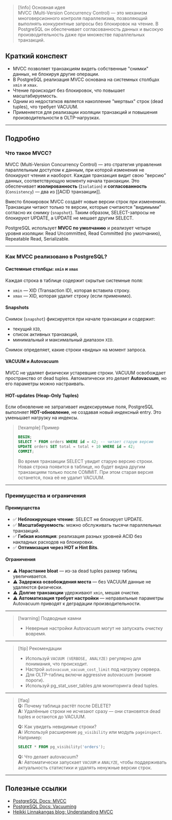 > [!info] Основная идея  
> MVCC (Multi-Version Concurrency Control) — это механизм многоверсионного контроля параллелизма, позволяющий выполнять конкурентные запросы без блокировок на чтение. В PostgreSQL он обеспечивает согласованность данных и высокую производительность даже при множестве параллельных транзакций.

## Краткий конспект

* MVCC позволяет транзакциям видеть собственные "снимки" данных, не блокируя другие операции.
* В PostgreSQL реализация MVCC основана на системных столбцах `xmin` и `xmax`.
* Чтение происходит без блокировок, что повышает масштабируемость.
* Одним из недостатков является накопление "мертвых" строк (dead tuples), что требует VACUUM.
* Применяется для реализации изоляции транзакций и повышения производительности в OLTP-нагрузках.

---

## Подробно

### Что такое MVCC?

MVCC (Multi-Version Concurrency Control) — это стратегия управления параллельным доступом к данным, при которой изменения не блокируют чтения и наоборот. Каждая транзакция видит свою "версию" данных, соответствующую моменту начала транзакции. Это обеспечивает **изолированность** (`Isolation`) и **согласованность** (`Consistency`) — два из [[ACID транзакции]].

Вместо блокировок MVCC создаёт новые версии строк при изменениях. Транзакции читают только те версии, которые считаются "видимыми" согласно их снимку (`snapshot`). Таким образом, SELECT-запросы не блокируют UPDATE, а UPDATE не мешает другим SELECT.

PostgreSQL использует **MVCC по умолчанию** и реализует четыре уровня изоляции: Read Uncommitted, Read Committed (по умолчанию), Repeatable Read, Serializable.

---

### Как MVCC реализовано в PostgreSQL?

#### Системные столбцы: `xmin` и `xmax`

Каждая строка в таблице содержит скрытые системные поля:

- `xmin` — XID (Transaction ID), которая вставила строку.
- `xmax` — XID, которая удалит строку (если применимо).

#### Snapshots

Снимок (`snapshot`) фиксируется при начале транзакции и содержит:

- текущий `XID`,
- список активных транзакций,
- минимальный и максимальный диапазон `XID`.

Снимок определяет, какие строки «видны» на момент запроса.

#### VACUUM и Autovacuum

MVCC не удаляет физически устаревшие строки. VACUUM освобождает пространство от dead tuples. Автоматически это делает **Autovacuum**, но его параметры можно настраивать.

#### HOT-updates (Heap-Only Tuples)

Если обновление не затрагивает индексируемые поля, PostgreSQL выполняет **HOT-обновление**, не создавая новый индексный entry. Это уменьшает нагрузку на индексы.

> [!example] Пример  
> ```sql
> BEGIN;
> SELECT * FROM orders WHERE id = 42; -- читает старую версию
> UPDATE orders SET total = total + 10 WHERE id = 42;
> COMMIT;
> ```  
> Во время транзакции SELECT увидит старую версию строки. Новая строка появится в таблице, но будет видна другим транзакциям только после COMMIT. При этом старая версия останется, пока её не удалит VACUUM.

---

### Преимущества и ограничения

#### Преимущества

- ✅ **Неблокирующее чтение**: SELECT не блокирует UPDATE.
- ✅ **Масштабируемость**: можно обслуживать тысячи параллельных транзакций.
- ✅ **Гибкая изоляция**: реализация разных уровней ACID без накладных расходов на блокировки.
- ✅ **Оптимизация через HOT и Hint Bits**.

#### Ограничения

- ⚠️ **Нарастание bloat** — из-за dead tuples размер таблиц увеличивается.
- ⚠️ **Задержка освобождения места** — без VACUUM данные не удаляются физически.
- ⚠️ **Долгие транзакции** удерживают `xmin`, мешая очистке.
- ⚠️ **Автоматизация требует настройки** — неправильные параметры Autovacuum приводят к деградации производительности.

---

> [!warning] Подводные камни  
> * Неверные настройки Autovacuum могут не запускать очистку вовремя.

---

> [!tip] Рекомендации  
> * Используй `VACUUM (VERBOSE, ANALYZE)` регулярно для понимания, что происходит.  
> * Настрой `autovacuum_vacuum_cost_limit` под нагрузку сервера.  
> * Для OLTP-таблиц включи aggressive autovacuum (низкие пороги).  
> * Используй pg_stat_user_tables для мониторинга dead tuples.

---

> [!faq]  
> **Q:** Почему таблица растёт после DELETE?  
> **A:** Удалённые строки не исчезают сразу — они становятся dead tuples и остаются до VACUUM.  
>  
> **Q:** Как увидеть невидимые строки?  
> **A:** Используй расширение `pg_visibility` или модуль `pageinspect`. Например:  
> ```sql  
> SELECT * FROM pg_visibility('orders');  
> ```  
>  
> **Q:** Что делает autovacuum?  
> **A:** Автоматически запускает `VACUUM` и `ANALYZE`, чтобы поддерживать актуальность статистики и удалять ненужные версии строк.

---

## Полезные ссылки

* [PostgreSQL Docs: MVCC](https://www.postgresql.org/docs/current/mvcc.html)
* [PostgreSQL Docs: Vacuuming](https://www.postgresql.org/docs/current/routine-vacuuming.html)
* [Heikki Linnakangas blog: Understanding MVCC](https://heidi-postgres.blogspot.com)
